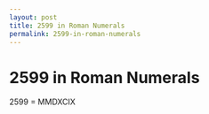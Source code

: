 ```yaml
---
layout: post
title: 2599 in Roman Numerals
permalink: 2599-in-roman-numerals
---
```


# 2599 in Roman Numerals

2599 = MMDXCIX
